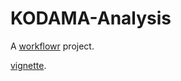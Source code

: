 # KODAMA-Analysis

A [workflowr][] project.

[vignette].

[workflowr]: https://github.com/workflowr/workflowr

[vignette]: https://tkcaccia.github.io/KODAMA-Analysis/index.html



